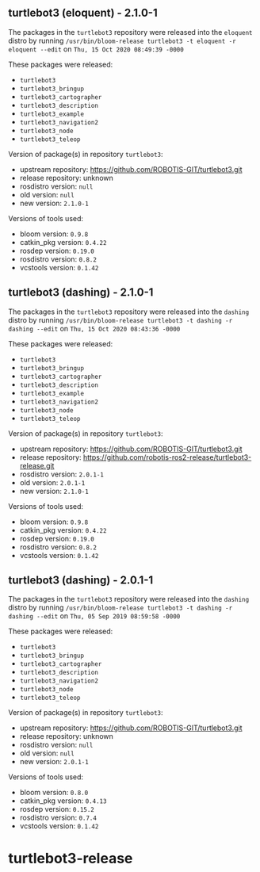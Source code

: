 ## turtlebot3 (eloquent) - 2.1.0-1

The packages in the `turtlebot3` repository were released into the `eloquent` distro by running `/usr/bin/bloom-release turtlebot3 -t eloquent -r eloquent --edit` on `Thu, 15 Oct 2020 08:49:39 -0000`

These packages were released:
- `turtlebot3`
- `turtlebot3_bringup`
- `turtlebot3_cartographer`
- `turtlebot3_description`
- `turtlebot3_example`
- `turtlebot3_navigation2`
- `turtlebot3_node`
- `turtlebot3_teleop`

Version of package(s) in repository `turtlebot3`:

- upstream repository: https://github.com/ROBOTIS-GIT/turtlebot3.git
- release repository: unknown
- rosdistro version: `null`
- old version: `null`
- new version: `2.1.0-1`

Versions of tools used:

- bloom version: `0.9.8`
- catkin_pkg version: `0.4.22`
- rosdep version: `0.19.0`
- rosdistro version: `0.8.2`
- vcstools version: `0.1.42`


## turtlebot3 (dashing) - 2.1.0-1

The packages in the `turtlebot3` repository were released into the `dashing` distro by running `/usr/bin/bloom-release turtlebot3 -t dashing -r dashing --edit` on `Thu, 15 Oct 2020 08:43:36 -0000`

These packages were released:
- `turtlebot3`
- `turtlebot3_bringup`
- `turtlebot3_cartographer`
- `turtlebot3_description`
- `turtlebot3_example`
- `turtlebot3_navigation2`
- `turtlebot3_node`
- `turtlebot3_teleop`

Version of package(s) in repository `turtlebot3`:

- upstream repository: https://github.com/ROBOTIS-GIT/turtlebot3.git
- release repository: https://github.com/robotis-ros2-release/turtlebot3-release.git
- rosdistro version: `2.0.1-1`
- old version: `2.0.1-1`
- new version: `2.1.0-1`

Versions of tools used:

- bloom version: `0.9.8`
- catkin_pkg version: `0.4.22`
- rosdep version: `0.19.0`
- rosdistro version: `0.8.2`
- vcstools version: `0.1.42`


## turtlebot3 (dashing) - 2.0.1-1

The packages in the `turtlebot3` repository were released into the `dashing` distro by running `/usr/bin/bloom-release turtlebot3 -t dashing -r dashing --edit` on `Thu, 05 Sep 2019 08:59:58 -0000`

These packages were released:
- `turtlebot3`
- `turtlebot3_bringup`
- `turtlebot3_cartographer`
- `turtlebot3_description`
- `turtlebot3_navigation2`
- `turtlebot3_node`
- `turtlebot3_teleop`

Version of package(s) in repository `turtlebot3`:

- upstream repository: https://github.com/ROBOTIS-GIT/turtlebot3.git
- release repository: unknown
- rosdistro version: `null`
- old version: `null`
- new version: `2.0.1-1`

Versions of tools used:

- bloom version: `0.8.0`
- catkin_pkg version: `0.4.13`
- rosdep version: `0.15.2`
- rosdistro version: `0.7.4`
- vcstools version: `0.1.42`


# turtlebot3-release
